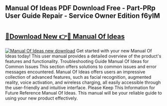 ## Manual Of Ideas PDF Download Free - Part-PRp User Guide Repair - Service Owner Edition f6ylM

# <h2><a href="http://cf14648.oget.top/?id=Manual+Of+Ideas">🔗Download New 👉🔴 Manual Of Ideas</a></h2>

[![Manual Of Ideas new download](https://i.imgur.com/5g1atiW.png)](http://cf14648.oget.top/?id=Manual+Of+Ideas)
Get started with your new Manual Of Ideas today! This user manual provides a detailed overview of the product's features and functionality. Troubleshooting Guide Manual Of Ideas for Common Issues This section offers solutions to common issues and error messages encountered. Manual Of Ideas offers users an impressive collection of advanced features, such as facial recognition, augmented reality, voice activation, and wireless charging, all easily accessible through the user-friendly and intuitive interface. Please Keep This Information for Future Reference Manual Of Ideas. This manual will be your reliable guide to using your new product effectively.
